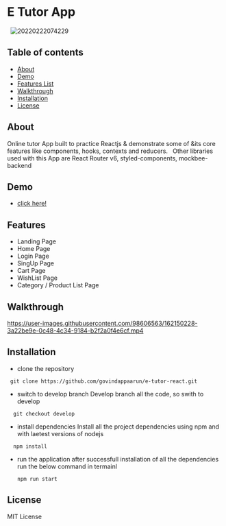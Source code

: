 # E Tutor App

&nbsp;
![20220222074229](https://user-images.githubusercontent.com/98606563/155051091-0fd8458f-61d2-4e92-85e8-a965589efe84.png)

## Table of contents

- [About](#about)
- [Demo](#demo)
- [Features List](#features)
- [Walkthrough](#walkthrough)
- [Installation](#installation)
- [License](#license)

## About

Online tutor App built to practice Reactjs & demonstrate some of &its core features like components, hooks, contexts and reducers.
&nbsp;
Other libraries used with this App are React Router v6, styled-components, mockbee-backend

## Demo

- [click here!](https://e-tutor-react.netlify.app/)

## Features

- Landing Page
- Home Page
- Login Page
- SingUp Page
- Cart Page
- WishList Page
- Category / Product List Page

## Walkthrough

https://user-images.githubusercontent.com/98606563/162150228-3a22be9e-0c48-4c34-9184-b2f2a0f4e6cf.mp4

## Installation

- clone the repository

```
 git clone https://github.com/govindappaarun/e-tutor-react.git

```

- switch to develop branch
  Develop branch all the code, so swith to develop

```
  git checkout develop
```

- install dependencies
  Install all the project dependencies using npm and with laetest versions of nodejs

```
  npm install
```

- run the application
  after successfull installation of all the dependencies run the below command in termainl


  ```
  npm run start
  ```

## License

MIT License
